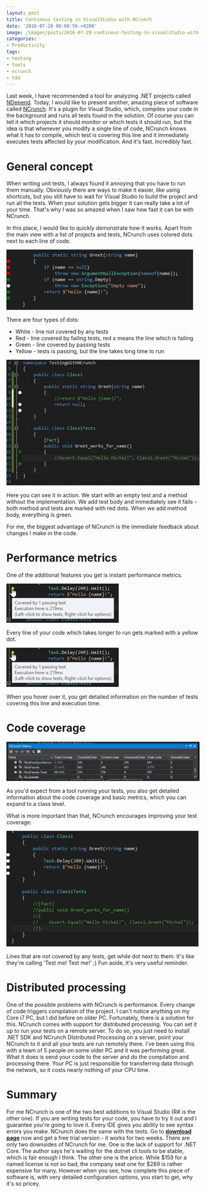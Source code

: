 ```yaml
---
layout: post
title: Continous testing in VisualStudio with NCrunch
date: '2016-07-28 08:00:56 +0200'
image: /images/posts/2016-07-28-continous-testing-in-visualstudio-with-ncrunch/featured.png
categories:
- Productivity
tags:
- testing
- tools
- ncrunch
- tdd
---
```

Last week, I have recommended a tool for analyzing .NET projects called [NDepend](/2016/07/18/becoming-a-better-developer-with-ndepend/). Today, I would like to present another, amazing piece of software called [NCrunch](http://www.ncrunch.net/). It's a plugin for Visual Studio, which, compiles your code in the background and runs all tests found in the solution. Of course you can tell it which projects it should monitor or which tests it should run, but the idea is that whenever you modify a single line of code, NCrunch knows what it has to compile, which test is covering this line and it immediately executes tests affected by your modification. And it's fast. Incredibly fast.

# General concept
When writing unit tests, I always found it annoying that you have to run them manually. Obviously there are ways to make it easier, like using shortcuts, but you still have to wait for Visual Studio to build the project and run all the tests. When your solution gets bigger it can really take a lot of your time. That's why I was so amazed when I saw how fast it can be with NCrunch.

In this place, I would like to quickly demonstrate how it works. Apart from the main view with a list of projects and tests, NCrunch uses colored dots next to each line of code.

![NCrunch dots](/images/posts/2016-07-28-continous-testing-in-visualstudio-with-ncrunch/dots.png)

There are four types of dots:

* White - line not covered by any tests
* Red - line covered by failing tests, red x means the line which is failing
* Green - line covered by passing tests
* Yellow - tests is passing, but the line takes long time to run

![NCrunch coding](/images/posts/2016-07-28-continous-testing-in-visualstudio-with-ncrunch/coding.gif)

Here you can see it in action. We start with an empty test and a method without the implementation. We add test body and immediately see it fails - both method and tests are marked with red dots. When we add method body, everything is green.

For me, the biggest advantage of NCrunch is the immediate feedback about changes I make in the code.

# Performance metrics
One of the additional features you get is instant performance metrics.

![NCrunch preformance metrics 1](/images/posts/2016-07-28-continous-testing-in-visualstudio-with-ncrunch/performance-metrics-2.png)

Every line of your code which takes longer to run gets marked with a yellow dot.

![NCrunch preformance metrics 2](/images/posts/2016-07-28-continous-testing-in-visualstudio-with-ncrunch/performance-metrics-2.png)

When you hover over it, you get detailed information on the number of tests covering this line and execution time.

# Code coverage
![NCrunch code coverage](/images/posts/2016-07-28-continous-testing-in-visualstudio-with-ncrunch/metrics.png)

As you'd expect from a tool running your tests, you also get detailed information about the code coverage and basic metrics, which you can expand to a class level.

What is more important than that, NCrunch encourages improving your test coverage:

![NCrunch uncovered](/images/posts/2016-07-28-continous-testing-in-visualstudio-with-ncrunch/uncovered.png)

Lines that are not covered by any tests, get while dot next to them. It's like they're calling 'Test me! Test me!' ;) Fun aside, it's very useful reminder.

# Distributed processing
One of the possible problems with NCrunch is performance. Every change of code triggers compilation of the project. I can't notice anything on my Core i7 PC, but I did before on older PC. Fortunately, there is a solution for this. NCrunch comes with support for distributed processing. You can set it up to run your tests on a remote server. To do so, you just need to install .NET SDK and NCrunch DIstributed Processing on a server, point your NCrunch to it and all your tests are run remotely there. I've been using this with a team of 5 people on some older PC and it was performing great. What it does is send your code to the server and do the compilation and processing there. Your PC is just responsible for transferring data through the network, so it costs nearly nothing of your CPU time.

# Summary
For me NCrunch is one of the two best additions to Visual Studio (R# is the other one). If you are writing tests for your code, you have to try it out and I guarantee you're going to love it. Every IDE gives you ability to see syntax errors you make. NCrunch does the same with the tests. Go to [**download page**](http://www.ncrunch.net/download) now and get a free trial version - it works for two weeks. There are only two downsides of NCrunch for me. One is the lack of support for .NET Core. The author says he's waiting for the dotnet cli tools to be stable, which is fair enough I think. The other one is the price. While $159 for a named license is not so bad, the company seat one for $289 is rather expensive for many. However when you see, how complete this piece of software is, with very detailed configuration options, you start to get, why it's so pricey. 


